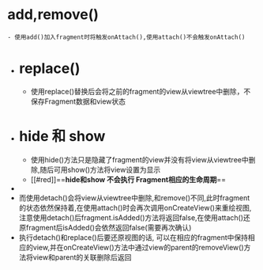 # add,remove()
	- 使用add()加入fragment时将触发onAttach(),使用attach()不会触发onAttach()
- # replace()
	- 使用replace()替换后会将之前的fragment的view从viewtree中删除，不保存Fragment数据和view状态
- # hide 和 show
	- 使用hide()方法只是隐藏了fragment的view并没有将view从viewtree中删除,随后可用show()方法将view设置为显示
	- [[#red]]==**hide和show 不会执行 Fragment相应的生命周期**==
-
- 而使用detach()会将view从viewtree中删除,和remove()不同,此时fragment的状态依然保持着,在使用attach()时会再次调用onCreateView()来重绘视图,注意使用detach()后fragment.isAdded()方法将返回false,在使用attach()还原fragment后isAdded()会依然返回false(需要再次确认)
- 执行detach()和replace()后要还原视图的话, 可以在相应的fragment中保持相应的view,并在onCreateView()方法中通过view的parent的removeView()方法将view和parent的关联删除后返回